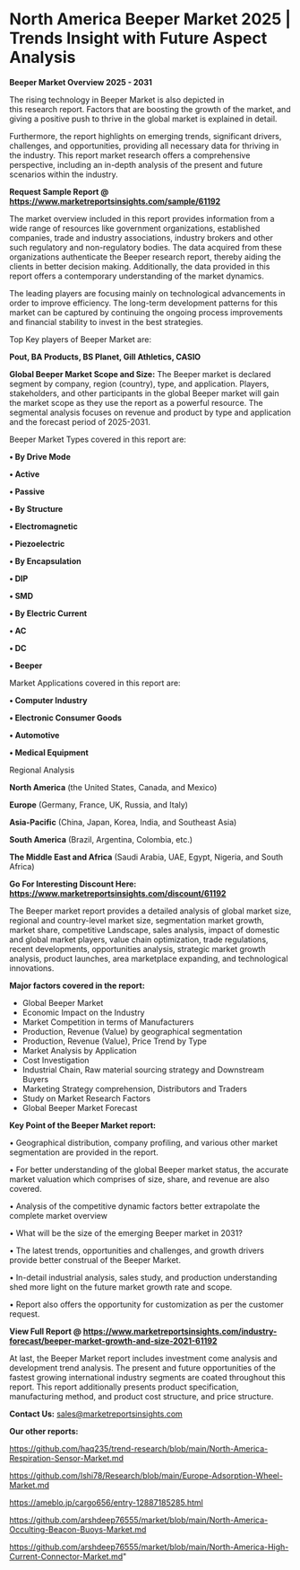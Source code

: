 # North America Beeper Market 2025 | Trends Insight with Future Aspect Analysis

<Strong> Beeper Market Overview 2025 - 2031</strong>

The rising technology in Beeper Market is also depicted in this research report. Factors that are boosting the growth of the market, and giving a positive push to thrive in the global market is explained in detail.

Furthermore, the report highlights on emerging trends, significant drivers, challenges, and opportunities, providing all necessary data for thriving in the industry. This report market research offers a comprehensive perspective, including an in-depth analysis of the present and future scenarios within the industry.

<strong>Request Sample Report @ <a href=https://www.marketreportsinsights.com/sample/61192>https://www.marketreportsinsights.com/sample/61192</a></strong>

The market overview included in this report provides information from a wide range of resources like government organizations, established companies, trade and industry associations, industry brokers and other such regulatory and non-regulatory bodies. The data acquired from these organizations authenticate the Beeper research report, thereby aiding the clients in better decision making. Additionally, the data provided in this report offers a contemporary understanding of the market dynamics.

The leading players are focusing mainly on technological advancements in order to improve efficiency. The long-term development patterns for this market can be captured by continuing the ongoing process improvements and financial stability to invest in the best strategies.

Top Key players of Beeper Market are:

<strong>Pout, BA Products, BS Planet, Gill Athletics, CASIO</strong>

<strong><b>Global Beeper Market Scope and Size:</b></strong>
The Beeper market is declared segment by company, region (country), type, and application. Players, stakeholders, and other participants in the global Beeper market will gain the market scope as they use the report as a powerful resource. The segmental analysis focuses on revenue and product by type and application and the forecast period of 2025-2031.

Beeper Market Types covered in this report are:

<strong>• By Drive Mode

• Active

• Passive

• By Structure

• Electromagnetic

• Piezoelectric

• By Encapsulation

• DIP

• SMD

• By Electric Current

• AC

• DC

• Beeper</strong>

Market Applications covered in this report are:

<strong>• Computer Industry

• Electronic Consumer Goods

• Automotive

• Medical Equipment</strong> 

Regional Analysis

<strong>North America</strong> (the United States, Canada, and Mexico)

<strong>Europe</strong> (Germany, France, UK, Russia, and Italy)

<strong>Asia-Pacific</strong> (China, Japan, Korea, India, and Southeast Asia)

<strong>South America</strong> (Brazil, Argentina, Colombia, etc.)

<strong>The Middle East and Africa</strong> (Saudi Arabia, UAE, Egypt, Nigeria, and South Africa)

<strong>Go For Interesting Discount Here: <a href=https://www.marketreportsinsights.com/discount/61192>https://www.marketreportsinsights.com/discount/61192</a></strong>

The Beeper market report provides a detailed analysis of global market size, regional and country-level market size, segmentation market growth, market share, competitive Landscape, sales analysis, impact of domestic and global market players, value chain optimization, trade regulations, recent developments, opportunities analysis, strategic market growth analysis, product launches, area marketplace expanding, and technological innovations.

<strong><b>Major factors covered in the report:</b></strong>
<ul>
  <li>Global Beeper Market </li>
  <li>Economic Impact on the Industry</li>
  <li>Market Competition in terms of Manufacturers</li>
  <li>Production, Revenue (Value) by geographical segmentation</li>
  <li>Production, Revenue (Value), Price Trend by Type</li>
  <li>Market Analysis by Application</li>
  <li>Cost Investigation</li>
  <li>Industrial Chain, Raw material sourcing strategy and Downstream Buyers</li>
  <li>Marketing Strategy comprehension, Distributors and Traders</li>
  <li>Study on Market Research Factors</li>
  <li>Global Beeper Market Forecast</li>
</ul>

<strong><b>Key Point of the Beeper Market report:</b></strong>

• Geographical distribution, company profiling, and various other market segmentation are provided in the report.

• For better understanding of the global Beeper market status, the accurate market valuation which comprises of size, share, and revenue are also covered.

• Analysis of the competitive dynamic factors better extrapolate the complete market overview

• What will be the size of the emerging Beeper market in 2031?

• The latest trends, opportunities and challenges, and growth drivers provide better construal of the Beeper Market.

• In-detail industrial analysis, sales study, and production understanding shed more light on the future market growth rate and scope.

• Report also offers the opportunity for customization as per the customer request.

<strong><b>View Full Report @ <a href=https://www.marketreportsinsights.com/industry-forecast/beeper-market-growth-and-size-2021-61192>https://www.marketreportsinsights.com/industry-forecast/beeper-market-growth-and-size-2021-61192</a></b></strong>


At last, the Beeper Market report includes investment come analysis and development trend analysis. The present and future opportunities of the fastest growing international industry segments are coated throughout this report. This report additionally presents product specification, manufacturing method, and product cost structure, and price structure.

<strong>Contact Us:</strong>
sales@marketreportsinsights.com

<strong>Our other reports:</strong>

<a href=https://github.com/haq235/trend-research/blob/main/North-America-Respiration-Sensor-Market.md>https://github.com/haq235/trend-research/blob/main/North-America-Respiration-Sensor-Market.md</a>

<a href=https://github.com/Ishi78/Research/blob/main/Europe-Adsorption-Wheel-Market.md>https://github.com/Ishi78/Research/blob/main/Europe-Adsorption-Wheel-Market.md</a>

<a href=https://ameblo.jp/cargo656/entry-12887185285.html>https://ameblo.jp/cargo656/entry-12887185285.html</a>

<a href=https://github.com/arshdeep76555/market/blob/main/North-America-Occulting-Beacon-Buoys-Market.md>https://github.com/arshdeep76555/market/blob/main/North-America-Occulting-Beacon-Buoys-Market.md</a>

<a href=https://github.com/arshdeep76555/market/blob/main/North-America-High-Current-Connector-Market.md>https://github.com/arshdeep76555/market/blob/main/North-America-High-Current-Connector-Market.md</a>"
